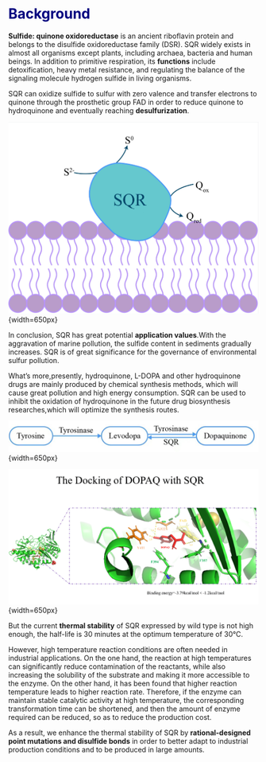 <h1><font color=navy>Background</font></h1>

**Sulfide: quinone oxidoreductase** is an ancient riboflavin protein and belongs to the disulfide oxidoreductase family (DSR). SQR widely exists in almost all organisms except plants, including archaea, bacteria and human beings. In addition to primitive respiration, its **functions** include detoxification, heavy metal resistance, and regulating the balance of the signaling molecule hydrogen sulfide in living organisms.

SQR can oxidize sulfide to sulfur with zero valence and transfer electrons to quinone through the prosthetic group FAD in order to reduce quinone to hydroquinone and eventually reaching **desulfurization**.

![SQR2](../../img/SQR2.png){width=650px}



In conclusion, SQR has great potential **application values**.With the aggravation of marine pollution, the sulfide content in sediments gradually increases. SQR is of great significance for the governance of environmental sulfur pollution. 

What’s more,presently, hydroquinone, L-DOPA and other hydroquinone drugs are mainly produced by chemical synthesis methods, which will cause great pollution and high energy consumption. SQR can be used to inhibit the oxidation of hydroquinone in the future drug biosynthesis researches,which will optimize the synthesis routes.

![dopaquinine](../../img/dopaquinine.png){width=650px}





![SQR3](../../img/SQR3.png){width=650px}

But the current **thermal stability** of SQR expressed by wild type is not high enough, the half-life is 30 minutes at the optimum temperature of 30℃.

However, high temperature reaction conditions are often needed in industrial applications. On the one hand, the reaction at high temperatures can significantly reduce contamination of the reactants, while also increasing the solubility of the substrate and making it more accessible to the enzyme. On the other hand, it has been found that higher reaction temperature leads to higher reaction rate. Therefore, if the enzyme can maintain stable catalytic activity at high temperature, the corresponding transformation time can be shortened, and then the amount of enzyme required can be reduced, so as to reduce the production cost.

As a result, we enhance the thermal stability of SQR by **rational-designed point mutations and disulfide bonds** in order to better adapt to industrial production conditions and to be produced in large amounts.